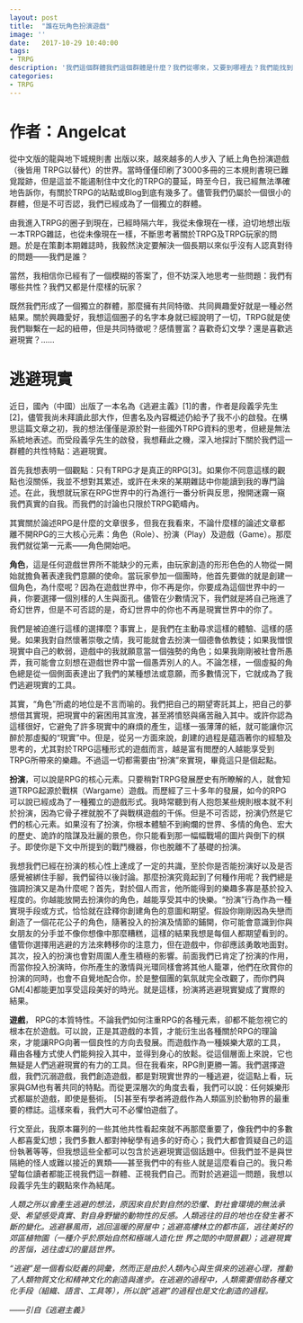 ```yaml
---
layout: post
title:  "誰在玩角色扮演遊戲"
image: ''
date:   2017-10-29 10:40:00
tags:
- TRPG
description: '我們這個群體我們這個群體是什麼？我們從哪來，又要到哪裡去？我們能找到答案嗎？'
categories:
- TRPG
---
```

# 作者：Angelcat 
從中文版的龍與地下城規則書 出版以來，越來越多的人步入 了紙上角色扮演遊戲（後皆用 TRPG以替代）的世界。當時僅僅印刷了3000多冊的三本規則書現已難覓蹤跡，但是這並不能遏制住中文化的TRPG的蔓延，時至今日，我已經無法準確地告訴你，有關於TRPG的站點或Blog到底有幾多了。儘管我們仍屬於一個很小的群體，但是不可否認，我們已經成為了一個獨立的群體。

由我進入TRPG的圈子到現在，已經時隔六年，我從未像現在一樣，迫切地想出版一本TRPG雜誌，也從未像現在一樣，不斷思考著關於TRPG及TRPG玩家的問題。於是在策劃本期雜誌時，我毅然決定要解決一個長期以來似乎沒有人認真對待的問題——我們是誰？

當然，我相信你已經有了一個模糊的答案了，但不妨深入地思考一些問題：我們有哪些共性？我們又都是什麼樣的玩家？

既然我們形成了一個獨立的群體，那麼擁有共同特徵、共同興趣愛好就是一種必然結果。關於興趣愛好，我想這個圈子的名字本身就已經說明了一切，TRPG就是使我們聯繫在一起的紐帶，但是共同特徵呢？感情豐富？喜歡奇幻文學？還是喜歡逃避現實？……

# 逃避現實
近日，國內（中國）出版了一本名為《逃避主義》[1]的書，作者是段義孚先生[2]，儘管我尚未拜讀此部大作，但書名及內容概述仍給予了我不小的啟發。在構思這篇文章之初，我的想法僅僅是源於對一些國外TRPG資料的思考，但總是無法系統地表述。而受段義孚先生的啟發，我想藉此之機，深入地探討下關於我們這一群體的共性特點：逃避現實。

首先我想表明一個觀點：只有TRPG才是真正的RPG[3]。如果你不同意這樣的觀點也沒關係，我並不想對其累述，或許在未來的某期雜誌中你能讀到我的專門論述。在此，我想就玩家在RPG世界中的行為進行一番分析與反思，撥開迷霧一窺我們真實的自我。而我們的討論也只限於TRPG範疇內。

其實關於論述RPG是什麼的文章很多，但我在我看來，不論什麼樣的論述文章都離不開RPG的三大核心元素：角色（Role）、扮演（Play）及遊戲（Game）。那麼我們就從第一元素——角色開始吧。

**角色**，這是任何遊戲世界所不能缺少的元素，由玩家創造的形形色色的人物從一開始就擔負著表達我們意願的使命。當玩家參加一個團時，他首先要做的就是創建一個角色，為什麼呢？因為在遊戲世界中，你不再是你，你要成為這個世界中的一員，你要選擇一個別樣的人生與面孔。儘管在少數情況下，我們就是將自己拖進了奇幻世界，但是不可否認的是，奇幻世界中的你也不再是現實世界中的你了。

我們是被迫進行這樣的選擇麼？事實上，是我們在主動尋求這樣的體驗、這樣的感覺。如果我對自然懷著崇敬之情，我可能就會去扮演一個德魯依教徒；如果我憎恨現實中自己的軟弱，遊戲中的我就願意當一個強勢的角色；如果我剛剛被社會所愚弄，我可能會立刻想在遊戲世界中當一個愚弄別人的人。不論怎樣，一個虛擬的角色總是從一個側面表達出了我們的某種想法或意願，而多數情況下，它就成為了我們逃避現實的工具。

其實，“角色”所處的地位是不言而喻的。我們把自己的期望寄託其上，把自己的夢想借其實現，把現實中的窘困用其宣洩，甚至將憤怒與痛苦融入其中。或許你認為這樣很好，它避免了許多現實中的麻煩的產生，這樣一張薄薄的紙，就可能讓你沉醉於那虛擬的“現實”中。但是，從另一方面來說，創建的過程是蘊涵著你的經驗及思考的，尤其對於TRPG這種形式的遊戲而言，越是富有閲歷的人越能享受到TRPG所帶來的樂趣。不過這一切都需要由“扮演”來實現，畢竟這只是個起點。

**扮演**，可以說是RPG的核心元素。只要稍對TRPG發展歷史有所瞭解的人，就會知道TRPG起源於戰棋（Wargame）遊戲。而歷經了三十多年的發展，如今的RPG可以說已經成為了一種獨立的遊戲形式。我時常聽到有人抱怨某些規則根本就不利於扮演，因為它骨子裡就脫不了與戰棋遊戲的干係。但是不可否認，扮演仍然是它們的核心元素。如果沒有了扮演，你根本體驗不到絢爛的世界、多情的角色、宏大的歷史、詭詐的陰謀及壯麗的景色，你只能看到那一幅幅戰場的圖片與倒下的棋子。即使你是下文中所提到的戰鬥機器，你也脫離不了基礎的扮演。

我想我們已經在扮演的核心性上達成了一定的共識，至於你是否能扮演好以及是否感覺被綁住手腳，我們留待以後討論。那麼扮演究竟起到了何種作用呢？我們總是強調扮演又是為什麼呢？首先，對於個人而言，他所能得到的樂趣多寡是基於投入程度的。你越能放開去扮演你的角色，越能享受其中的快樂。“扮演”行為作為一種實現手段或方式，恰恰就在詮釋你創建角色的意圖和期望。假設你剛剛因為失戀而創造了一個花花公子的角色，隨著投入的扮演及情節的鋪開，你可能會意識到你與女朋友的分手並不像你想像中那麼糟糕，這樣的結果我想是每個人都期望看到的。儘管你選擇用逃避的方法來轉移你的注意力，但在遊戲中，你卻應該勇敢地面對。其次，投入的扮演也會對周圍人產生積極的影響。前面我們已肯定了扮演的作用，而當你投入扮演時，你所產生的激情與光環同樣會將其他人籠罩，他們在欣賞你的扮演的同時，也會不自覺地配合你，於是整個團的氣氛就完全改觀了，而你們與GM[4]都能更加享受這段美好的時光。就是這樣，扮演將逃避現實變成了實際的結果。

**遊戲**， RPG的本質特性。不論我們如何注重RPG的各種元素，卻都不能忽視它的根本在於遊戲。可以說，正是其遊戲的本質，才能衍生出各種關於RPG的理論來，才能讓RPG向著一個良性的方向去發展。而遊戲作為一種娛樂大眾的工具，藉由各種方式使人們能夠投入其中，並得到身心的放鬆。從這個層面上來說，它也無疑是人們逃避現實的有力的工具。但在我看來，RPG則更勝一籌。我們選擇遊戲，我們沉溺遊戲，我們創造遊戲，都是對現實世界的一種逃避，從這點上看，玩家與GM也有著共同的特點。而從更深層次的角度去看，我們可以說：任何娛樂形式都屬於遊戲，即使是藝術。 [5]甚至有學者將遊戲作為人類區別於動物界的最重要的標誌。這樣來看，我們大可不必懼怕遊戲了。

行文至此，我原本羅列的一些其他共性看起來就不再那麼重要了，像我們中的多數人都喜愛幻想；我們多數人都對神秘學有過多的好奇心；我們大都會質疑自己的這份執著等等，但我想這些全都可以包含於逃避現實這個話題中。但我們並不是與世隔絶的怪人或難以接近的異類——甚至我們中的有些人就是這麼看自己的。我只希望每位讀者都能正視我們這一群體、正視我們自己。而對於逃避這一問題，我想以段義孚先生的觀點來作為結尾。

*人類之所以會產生逃避的想法，原因來自於對自然的恐懼、對社會環境的無法承受、希望感受真實、對自身野蠻的動物性的反感。人類逃往的目的地也在發生著不斷的變化。逃避暴風雨，逃回溫暖的房屋中；逃避高樓林立的都市區，逃往美好的郊區植物園（一種介乎於原始自然和極端人造化世 界之間的中間景觀）；逃避現實的苦惱，逃往虛幻的童話世界。*

*“逃避”是一個看似貶義的詞彙，然而正是由於人類內心與生俱來的逃避心理，推動了人類物質文化和精神文化的創造與進步。在逃避的過程中，人類需要借助各種文化手段（組織、語言、工具等），所以說“逃避”的過程也是文化創造的過程。*

*——引自《逃避主義》*